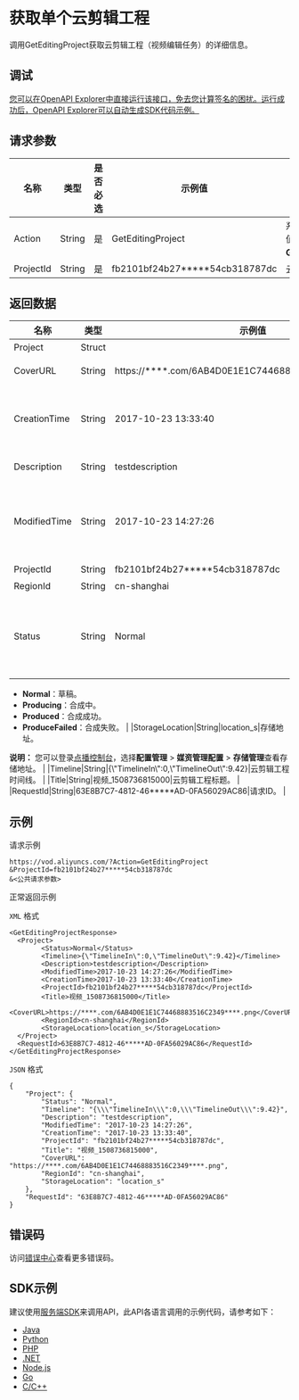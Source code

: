 # 获取单个云剪辑工程

调用GetEditingProject获取云剪辑工程（视频编辑任务）的详细信息。

## 调试

[您可以在OpenAPI Explorer中直接运行该接口，免去您计算签名的困扰。运行成功后，OpenAPI Explorer可以自动生成SDK代码示例。](https://api.aliyun.com/#product=vod&api=GetEditingProject&type=RPC&version=2017-03-21)

## 请求参数

|名称|类型|是否必选|示例值|描述|
|--|--|----|---|--|
|Action|String|是|GetEditingProject|系统规定参数。取值：**GetEditingProject**。 |
|ProjectId|String|是|fb2101bf24b27\*\*\*\*\*54cb318787dc|云剪辑工程ID。 |

## 返回数据

|名称|类型|示例值|描述|
|--|--|---|--|
|Project|Struct| |云剪辑工程。 |
|CoverURL|String|https://\*\*\*\*.com/6AB4D0E1E1C74468883516C2349\*\*\*\*.png|云剪辑工程封面URL。 |
|CreationTime|String|2017-10-23 13:33:40|云剪辑工程创建时间。格式为：*yyyy-MM-dd*T*HH:mm:ss*Z（UTC时间）。 |
|Description|String|testdescription|云剪辑工程描述。 |
|ModifiedTime|String|2017-10-23 14:27:26|云剪辑工程最新修改时间。格式为：*yyyy-MM-dd*T*HH:mm:ss*Z（UTC时间）。 |
|ProjectId|String|fb2101bf24b27\*\*\*\*\*54cb318787dc|云剪辑工程ID。 |
|RegionId|String|cn-shanghai|地域。 |
|Status|String|Normal|云剪辑工程状态。多个状态使用英文逗号（,）分隔。默认获取所有云剪辑工程。取值：

 -   **Normal**：草稿。
-   **Producing**：合成中。
-   **Produced**：合成成功。
-   **ProduceFailed**：合成失败。 |
|StorageLocation|String|location\_s|存储地址。

 **说明：** 您可以登录[点播控制台](https://vod.console.aliyun.com/?spm=a2c4g.11186623.2.15.6948257eaZ4m54#/vod/settings/censored)，选择**配置管理** \> **媒资管理配置** \> **存储管理**查看存储地址。 |
|Timeline|String|\{\\"TimelineIn\\":0,\\"TimelineOut\\":9.42\}|云剪辑工程时间线。 |
|Title|String|视频\_1508736815000|云剪辑工程标题。 |
|RequestId|String|63E8B7C7-4812-46\*\*\*\*\*AD-0FA56029AC86|请求ID。 |

## 示例

请求示例

```
https://vod.aliyuncs.com/?Action=GetEditingProject
&ProjectId=fb2101bf24b27*****54cb318787dc
&<公共请求参数>
```

正常返回示例

`XML` 格式

```
<GetEditingProjectResponse>
  <Project>
        <Status>Normal</Status>
        <Timeline>{\"TimelineIn\":0,\"TimelineOut\":9.42}</Timeline>
        <Description>testdescription</Description>
        <ModifiedTime>2017-10-23 14:27:26</ModifiedTime>
        <CreationTime>2017-10-23 13:33:40</CreationTime>
        <ProjectId>fb2101bf24b27*****54cb318787dc</ProjectId>
        <Title>视频_1508736815000</Title>
        <CoverURL>https://****.com/6AB4D0E1E1C74468883516C2349****.png</CoverURL>
        <RegionId>cn-shanghai</RegionId>
        <StorageLocation>location_s</StorageLocation>
  </Project>
  <RequestId>63E8B7C7-4812-46*****AD-0FA56029AC86</RequestId>
</GetEditingProjectResponse>
```

`JSON` 格式

```
{
	"Project": {
		"Status": "Normal",
		"Timeline": "{\\\"TimelineIn\\\":0,\\\"TimelineOut\\\":9.42}",
		"Description": "testdescription",
		"ModifiedTime": "2017-10-23 14:27:26",
		"CreationTime": "2017-10-23 13:33:40",
		"ProjectId": "fb2101bf24b27*****54cb318787dc",
		"Title": "视频_1508736815000",
		"CoverURL": "https://****.com/6AB4D0E1E1C74468883516C2349****.png",
		"RegionId": "cn-shanghai",
		"StorageLocation": "location_s"
	},
	"RequestId": "63E8B7C7-4812-46*****AD-0FA56029AC86"
}
```

## 错误码

访问[错误中心](https://error-center.alibabacloud.com/status/product/vod)查看更多错误码。

## SDK示例

建议使用[服务端SDK](~~101789~~)来调用API，此API各语言调用的示例代码，请参考如下：

-   [Java](~~61063~~)
-   [Python](~~61054~~)
-   [PHP](~~61069~~)
-   [.NET](~~84750~~)
-   [Node.js](~~101396~~)
-   [Go](~~101411~~)
-   [C/C++](~~101261~~)

